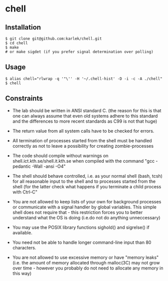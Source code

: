 # chell

## Installation

```shell
$ git clone git@github.com:karlek/chell.git
$ cd chell
$ make
# or make sigdet (if you prefer signal determination over polling)
```

## Usage

```shell
$ alias chell="rlwrap -q '"\'' -H '~/.chell-hist' -D -i -c -A ./chell"
$ chell
```

## Constraints

* The lab should be written in ANSI standard C. (the reason for this is that one can always assume that even old systems adhere to this standard and the differences to more recent standards as C99 is not that huge)

* The return value from all system calls have to be checked for errors.

* All termination of processes started from the shell must be handled correctly as not to leave a possibility for creating zombie-processes

* The code should compile without warnings on shell.ict.kth.se/shell.it.kth.se when compiled with the command "gcc -pedantic -Wall -ansi -O4"

* The shell should behave controlled, i.e. as your normal shell (bash, tcsh) for all reasonable input to the shell and to processes started from the shell (for the latter check what happens if you terminate a child process with Ctrl-C"

* You are not allowed to keep lists of your own for background processes or communicate with a signal handler by global variables. This simple shell does not require that - this restriction forces you to better understand what the OS is doing (i.e.do not do anything unneccessary)

* You may use the POSIX library functions sighold() and sigrelse() if available.

* You need not be able to handle longer command-line input than 80 characters.

* You are not allowed to use excessive memory or have "memory leaks" (i.e. the amount of memory allocated through malloc(3C) may not grow over time - however you probably do not need to allocate any memory in this way)
